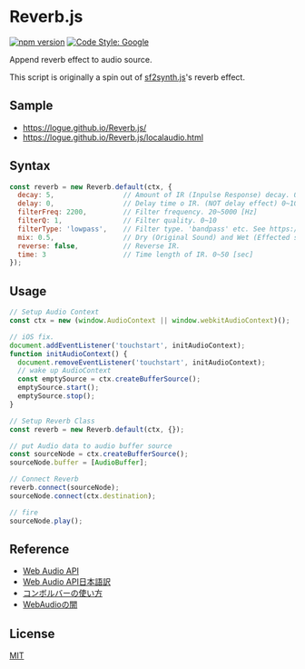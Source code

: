 # Reverb.js

[![npm version](https://badge.fury.io/js/%40logue%2Freverb.svg)](https://badge.fury.io/js/%40logue%2Freverb)
[![Code Style: Google](https://img.shields.io/badge/code%20style-google-blueviolet.svg)](https://github.com/google/gts)

Append reverb effect to audio source.

This script is originally a spin out of [sf2synth.js](https://github.com/logue/smfplayer.js)'s reverb effect.


## Sample

* <https://logue.github.io/Reverb.js/>
* <https://logue.github.io/Reverb.js/localaudio.html>

## Syntax

```js
const reverb = new Reverb.default(ctx, {
  decay: 5,                 // Amount of IR (Inpulse Response) decay. 0~100
  delay: 0,                 // Delay time o IR. (NOT delay effect) 0~100 [sec] 
  filterFreq: 2200,         // Filter frequency. 20~5000 [Hz]
  filterQ: 1,               // Filter quality. 0~10
  filterType: 'lowpass',    // Filter type. 'bandpass' etc. See https://developer.mozilla.org/en-US/docs/Web/API/BiquadFilterNode/type .
  mix: 0.5,                 // Dry (Original Sound) and Wet (Effected sound) raito. 0~1
  reverse: false,           // Reverse IR.
  time: 3                   // Time length of IR. 0~50 [sec]
});
```

## Usage

```js
// Setup Audio Context
const ctx = new (window.AudioContext || window.webkitAudioContext)();

// iOS fix.
document.addEventListener('touchstart', initAudioContext);
function initAudioContext() {
  document.removeEventListener('touchstart', initAudioContext);
  // wake up AudioContext
  const emptySource = ctx.createBufferSource();
  emptySource.start();
  emptySource.stop();
}

// Setup Reverb Class
const reverb = new Reverb.default(ctx, {});

// put Audio data to audio buffer source
const sourceNode = ctx.createBufferSource();
sourceNode.buffer = [AudioBuffer];

// Connect Reverb
reverb.connect(sourceNode);
sourceNode.connect(ctx.destination);

// fire
sourceNode.play();
```

## Reference

* [Web Audio API](https://www.w3.org/TR/webaudio/)
 * [Web Audio API日本語訳](https://g200kg.github.io/web-audio-api-ja/)
* [コンボルバーの使い方](https://www.g200kg.com/jp/docs/webaudio/convolver.html)
* [WebAudioの闇](https://qiita.com/zprodev/items/7fcd8335d7e8e613a01f)

## License

[MIT](LICENSE)